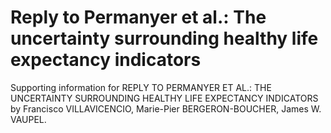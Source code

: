 # Reply to Permanyer et al.: The uncertainty surrounding healthy life expectancy indicators

Supporting information for REPLY TO PERMANYER ET AL.: THE UNCERTAINTY SURROUNDING HEALTHY LIFE EXPECTANCY INDICATORS by Francisco VILLAVICENCIO, Marie-Pier BERGERON-BOUCHER, James W. VAUPEL.
